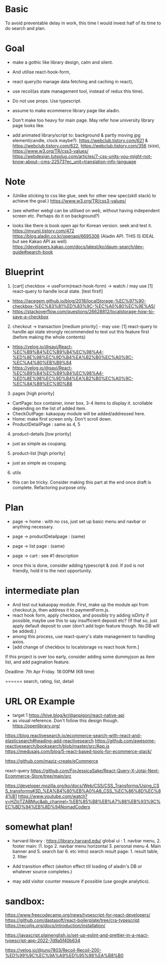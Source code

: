 # Basic

To avoid preventable delay in work, this time I would invest half of its time to do search and plan.

# Goal

- make a gothic like library design, calm and silent.
- And utilise react-hook-form,
- react query(to manage data fetching and caching in react),
- use recoil(as state management tool, instead of redux this time).
- Do not use props. Use typescript.
- assume to make ecommerce library page like aladin.
- Don't make too heavy for main page. May refer how university library page looks like.

- add animated library/script to: background & partly moving jpg element(candle, clock maybe?).
  https://webclub.tistory.com/621 & https://webclub.tistory.com/622, https://webclub.tistory.com/356 (size), https://www.w3.org/TR/css3-values/
  https://webdesign.tutsplus.com/articles/7-css-units-you-might-not-know-about--cms-22573?ec_unit=translation-info-language

# Note

- (Unlike sticking to css like glue, seek for other new spec(skill stack) to achieve the goal.)
  https://www.w3.org/TR/css3-values/

- (see whether webgl can be utilised on web, without having independent screen etc. Perhaps do it on background?)

- looks like there is book open api for Korean version. seek and test it.
  https://myunji.tistory.com/472
  https://blog.aladin.co.kr/openapi/6695306 (Aladin API. THIS IS IDEAL but see Kakao API as well)
  https://developers.kakao.com/docs/latest/ko/daum-search/dev-guide#search-book

# Blueprint

1. [cart] checkbox -> useForm(react-hook-form) -> watch / may use [1] react-query to handle local state. [test first!]

- https://jacegem.github.io/blog/2018/localStorage-%EC%97%90-checkbox-%EC%83%81%ED%83%9C-%EC%A0%80%EC%9E%A5/
- https://stackoverflow.com/questions/26628812/localstorage-how-to-save-a-checkbox

2. checkout -> transaction [medium priority] - may use: [1] react-query to handle api state
   strongly recommended to test out this feature first (before making the whole contents)

- https://velog.io/@sayi/React-%EC%B9%B4%EC%B9%B4%EC%98%A4-%ED%8E%98%EC%9D%B4%EA%B2%B0%EC%A0%9C-%EC%A4%80%EB%B9%84
- https://velog.io/@sayi/React-%EC%B9%B4%EC%B9%B4%EC%98%A4-%ED%8E%98%EC%9D%B4%EA%B2%B0%EC%A0%9C-%EC%8A%B9%EC%9D%B8

3. pages [high priority]

- CartPage: box container, inner box, 3-4 items to display it. scrollable depending on the list of added item.
- CheckOutPage: kakaopay module will be added/addressed here.
- Home: make first screen only. Don't scroll down.
- ProductDetailPage : same as 4, 5

4. product-details [low priority]

- just as simple as coupang.

5. product-list [high priority]

- just as simple as coupang.

6. utils

- this can be tricky. Consider making this part at the end once draft is complete. Refactoring purpose only.

# Plan

<!-- Do not apply CSS till whole major features are completed. -->

- page -> home : with no css, just set up basic menu and navbar or anything necessary.
- page -> productDetailpage : (same)
- page -> list page : (same)
- page -> cart : see #1 description

- once this is done, consider adding typescript & zod. If zod is not friendly, hold it to the next opportunity.

# intermediate plan

- And test out kakaopay module. First, make up the module api from checkout.js, then address it to paymentForm.js.
- react hook form, apply checkbox, and possibly try adding isDirty if possible, maybe use this to say insufficient deposit etc? (If that so, just apply default deposit to user (don't add login feature though. No DB will be added).)
- among this process, use react-query's state management to handling axios.
- [add change of checkbox to localstorage vs react hook form.]

If this project is over too early, consider adding some dummyjson as item list, and add pagination feature.

Deadline: 7th Apr Friday. 18:00PM (KR time)

======
search, rating, list, detail

# URL OR Example

- target 1 https://hive.blog/kr/@anpigon/react-native-api
- as visual reference. Don't follow this design though. https://openlibrary.org/

https://blog.reactivesearch.io/ecommerce-search-with-react-and-elasticsearch#heading-add-reactivesearch
https://github.com/awesome-reactivesearch/booksearch/blob/master/src/App.js
https://medusajs.com/blog/5-react-based-tools-for-ecommerce-stack/

https://github.com/maziz-create/eCommerce

react-query
https://github.com/ForJessicaSake/React-Query-X-Jotai-Next-Ecommerce-Store/tree/main/src

https://developer.mozilla.org/ko/docs/Web/CSS/CSS_Transforms/Using_CSS_transforms#3D_%EA%B4%80%EB%A0%A8_CSS_%EC%86%8D%EC%84%B1
https://www.youtube.com/watch?v=HZIcTZABMuc&ab_channel=%EB%85%B8%EB%A7%88%EB%93%9C%EC%BD%94%EB%8D%94NomadCoders

# somewhat plan!

- harvard library : https://library.harvard.edu/
  global ui : 1. navbar menu, 2. footer
  main: (1. logo 2. navbar menu horizontal 3. personal menu 4. Main banner and 5. search bar 6. etc intro)
  search result page: 1. result table, 2. filter

- Add transition effect (skelton effect till loading of aladin's DB or whatever source completes.)
- may add visitor counter measure if possible (use google analytics).

# sandbox:

https://www.freecodecamp.org/news/typescript-for-react-developers/
https://github.com/dastasoft/react-boilerplate/tree/cra-typescript
https://recoiljs.org/docs/introduction/installation/

https://javascript.plainenglish.io/set-up-eslint-and-prettier-in-a-react-typescript-app-2022-7d9a5f40b634

https://velog.io/@juno7803/Recoil-Recoil-200-%ED%99%9C%EC%9A%A9%ED%95%98%EA%B8%B0
